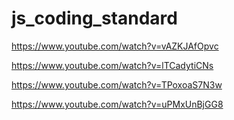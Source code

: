 # js_coding_standard

https://www.youtube.com/watch?v=vAZKJAfOpvc

https://www.youtube.com/watch?v=lTCadytiCNs

https://www.youtube.com/watch?v=TPoxoaS7N3w

https://www.youtube.com/watch?v=uPMxUnBjGG8
